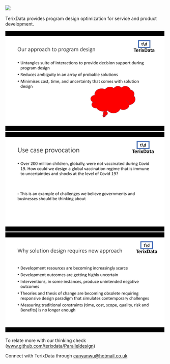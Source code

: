 
<img src="![t](https://github.com/user-attachments/assets/5030fa51-23c6-4bf8-9284-bb29efe9d694)" width="300">




TerixData provides program design optimization for service and product development.

<img src="Solutionopt.jpg" width="500">

<img src="Use case.jpg" width="500">

<img src="New approach.jpg" width="500">

To relate more with our thinking check (www.github.com/terixdata/Paralleldesign) 

Connect with TerixData through canyanwu@hotmail.co.uk
